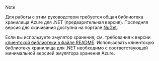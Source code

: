> [!NOTE]
> Для работы с этим руководством требуется общая библиотека хранилища Azure для .NET (предварительная версия). Последняя версия для скачивания доступна на портале [NuGet](https://www.nuget.org/packages/Microsoft.Azure.Storage.Common/).
> 
> Если вы используете эмулятор хранения, см. требования к версии [клиентской библиотеки в файле README](https://github.com/Azure/azure-storage-net/blob/master/README.md). Использовать клиентскую библиотеку хранилища для .NET необходимо с соответствующей минимальной версией эмулятора хранения Azure.
> 
> 


